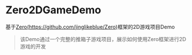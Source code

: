 # Zero2DGameDemo
基于[Zero(https://github.com/jinglikeblue/Zero)](https://github.com/jinglikeblue/Zero)框架的2D游戏项目Demo

> 该Demo通过一个完整的推箱子游戏项目，展示如何使用Zero框架进行2D游戏的开发
